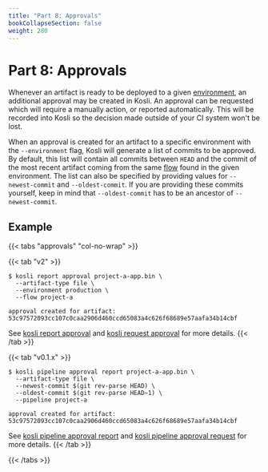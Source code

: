 ```yaml
---
title: "Part 8: Approvals"
bookCollapseSection: false
weight: 280
---
```

# Part 8: Approvals

Whenever an artifact is ready to be deployed to a given [environment](/getting_started/environments/), an additional approval may be created in Kosli. An approval can be requested which will require a manually action, or reported automatically. This will be recorded into Kosli so the decision made outside of your CI system won't be lost.

When an approval is created for an artifact to a specific environment with the `--environment` flag, Kosli will generate a list of commits to be approved. By default, this list will contain all commits between `HEAD` and the commit of the most recent artifact coming from the same [flow](/getting_started/flows/) found in the given environment. The list can also be specified by providing values for `--newest-commit` and `--oldest-commit`. If you are providing these commits yourself, keep in mind that `--oldest-commit` has to be an ancestor of `--newest-commit`.


## Example

{{< tabs "approvals" "col-no-wrap" >}}

{{< tab "v2" >}}
```
$ kosli report approval project-a-app.bin \
  --artifact-type file \
  --environment production \
  --flow project-a 
  
approval created for artifact: 53c97572093cc107c0caa2906d460ccd65083a4c626f68689e57aafa34b14cbf
```

See [kosli report approval](/client_reference/kosli_report_approval/) and [kosli request approval](/client_reference/kosli_request_approval/) for more details. 
{{< /tab >}}

{{< tab "v0.1.x" >}}
```
$ kosli pipeline approval report project-a-app.bin \
  --artifact-type file \
  --newest-commit $(git rev-parse HEAD) \
  --oldest-commit $(git rev-parse HEAD~1) \
  --pipeline project-a 
  
approval created for artifact: 53c97572093cc107c0caa2906d460ccd65083a4c626f68689e57aafa34b14cbf
```

See [kosli pipeline approval report](/legacy_ref/v0.1.41/kosli_pipeline_approval_report/) and [kosli pipeline approval request](/legacy_ref/v0.1.41/kosli_pipeline_approval_request/) for more details. 
{{< /tab >}}

{{< /tabs >}}
